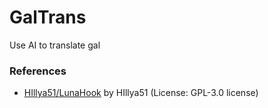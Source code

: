 # GalTrans
Use AI to translate gal
### References
* [HIllya51/LunaHook](https://github.com/HIllya51/LunaHook) by HIllya51 (License: GPL-3.0 license)